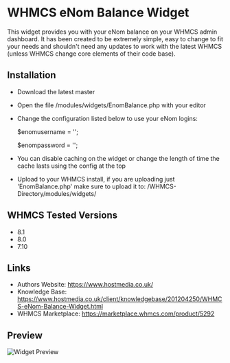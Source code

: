 # WHMCS eNom Balance Widget

This widget provides you with your eNom balance on your WHMCS admin dashboard. It has been created to be extremely simple, easy to change to fit your needs and shouldn't need any updates to work with the latest WHMCS (unless WHMCS change core elements of their code base).

## Installation
* Download the latest master
* Open the file /modules/widgets/EnomBalance.php with your editor
* Change the configuration listed below to use your eNom logins:

  $enomusername = '';

  $enompassword = '';

* You can disable caching on the widget or change the length of time the cache lasts using the config at the top 
* Upload to your WHMCS install, if you are uploading just 'EnomBalance.php' make sure to upload it to: /WHMCS-Directory/modules/widgets/

## WHMCS Tested Versions
* 8.1
* 8.0
* 7.10

## Links
* Authors Website: https://www.hostmedia.co.uk/
* Knowledge Base: https://www.hostmedia.co.uk/client/knowledgebase/201204250/WHMCS-eNom-Balance-Widget.html
* WHMCS Marketplace: https://marketplace.whmcs.com/product/5292

## Preview
![Widget Preview](https://www.hostmedia.co.uk/resources/images/knowledgebase/whmcs-enom-balance-widget.png)
